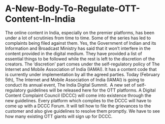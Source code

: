 # A-New-Body-To-Regulate-OTT-Content-In-India
The online content in India, especially on the premier platforms, has been under a lot of scrutinies from time to time. Some of the series has led to complaints being filed against them. Yes, the Government of Indian and its Information and Broadcast Ministry has said that it won’t interfere in the content provided in the digital medium. They have provided a list of essential things to be followed while the rest is left to the discretion of the creators.   The ‘discretion’ part comes under the self-regulatory policy of The Internet and Mobile Association of India (IAMAI). It has a content code that is currently under implementation by all the agreed parties. Today (February 5th), The Internet and Mobile Association of India (IAMAI) is going to conduct its annual event, The India Digital Summit. A new set of self-regulatory guidelines will be released here for the OTT platforms. A Digital Content Complaint Council (DCCC) will come into existence through the new guidelines. Every platform which complies to the DCCC will have to come up with a DCCC Forum. It will tell how to file the grievances to the customer and also give guidelines to resolve them promptly. We have to see how many existing OTT giants will sign up for DCCC.
